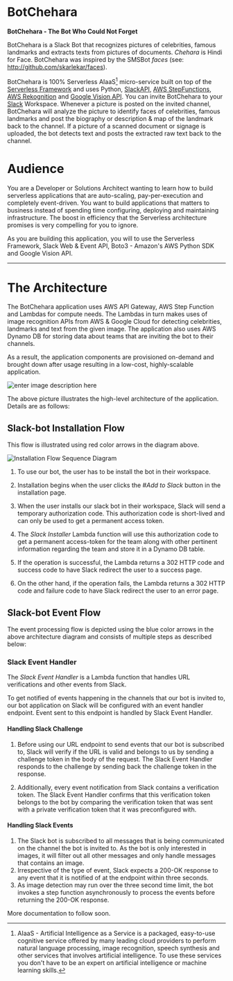 

# **BotChehara**


 **BotChehara - The Bot Who Could Not Forget**  

BotChehara is a Slack Bot that recognizes pictures of celebrities, famous landmarks and extracts texts from pictures of documents. *Chehara* is Hindi for Face. BotChehara was inspired by the SMSBot *faces* (see: http://github.com/skarlekar/faces). 

BotChehara is 100% Serverless AIaaS[^aiaas] micro-service built on top of the [Serverless Framework](http://www.serverless.com)  and uses Python, [SlackAPI](https://api.slack.com/), [AWS StepFunctions](https://aws.amazon.com/step-functions), [AWS Rekognition](https://aws.amazon.com/rekognition) and [Google Vision API](https://cloud.google.com/vision). You can invite BotChehara to your [Slack](https://slack.com/) Workspace. Whenever a picture is posted on the invited channel, BotChehara will analyze the picture to identify faces of celebrities, famous landmarks and post the biography or description & map of the landmark back to the channel. If a picture of a scanned document or signage is uploaded, the bot detects text and posts the extracted raw text back to the channel.


# Audience

You are a Developer or Solutions Architect wanting to learn how to build serverless applications that are auto-scaling, pay-per-execution and completely event-driven. You want to build applications that matters to business instead of spending time configuring, deploying and maintaining infrastructure. The boost in efficiency that the Serverless architecture promises is very compelling for you to ignore.

As you are building this application, you will to use the Serverless Framework, Slack Web & Event API,  Boto3 - Amazon's AWS Python SDK and Google Vision API.

----------

# The Architecture

The BotChehara application uses AWS API Gateway, AWS Step Function and Lambdas for compute needs. The Lambdas in turn makes uses of image recognition APIs from AWS & Google Cloud for detecting celebrities, landmarks and text from the given image. The application also uses AWS Dynamo DB for storing data about teams that are inviting the bot to their channels. 

As a result,  the application components are provisioned on-demand and brought down after usage resulting in a low-cost, highly-scalable application.

![enter image description here](https://github.com/skarlekar/chehara/blob/master/Resources/BotCheharaArchitecture.png)

The above picture illustrates the high-level architecture of the application. Details are as follows:

## Slack-bot Installation Flow

This flow is illustrated using red color arrows in the diagram above.

![Installation Flow Sequence Diagram](https://github.com/skarlekar/chehara/blob/master/Resources/Installation%20Flow.png)
1. To use our bot, the user has to be install the bot in their workspace. 

2. Installation begins when the user clicks the *#Add to Slack* button in the installation page.

3. When the user installs our slack bot in their workspace, Slack will send a temporary authorization code. This authorization code is short-lived and can only be used to get a permanent access token. 

4. The *Slack Installer* Lambda function will use this authorization code to get a permanent access-token for the team along with other pertinent information regarding the team and store it in a Dynamo DB table. 

5. If the operation is successful,  the Lambda returns a 302 HTTP code and success code to have Slack redirect the user to a success page. 

6. On the other hand, if the operation fails, the Lambda returns a 302 HTTP code and failure code to have Slack redirect the user to an error page. 
 
## Slack-bot Event Flow

The event processing flow is depicted using the blue color arrows in the above architecture diagram and consists of multiple steps as described below:

### Slack Event Handler

The *Slack Event Handler* is a Lambda function that handles URL verifications and other events from Slack.

To get notified of events happening in the channels that our bot is invited to,  our bot application on Slack will be configured with an event handler endpoint. Event sent to this endpoint is handled by Slack Event Handler. 

#### Handling Slack Challenge 



1. Before using our URL endpoint to send events that our bot is subscribed to, Slack will verify if the URL is valid and belongs to us by sending a challenge token in the body of the request. The Slack Event Handler responds to the challenge by sending back the challenge token in the response.

2. Additionally, every event notification from Slack contains a verification token. The Slack Event Handler confirms that this verification token belongs to the bot by comparing the verification token that was sent with a private verification token that it was preconfigured with.

#### Handling Slack Events

1.  The Slack bot is subscribed to all messages that is being communicated on the channel the bot is invited to. As the bot is only interested in images, it will filter out all other messages and only handle messages that contains an image.
2.  Irrespective of the type of event, Slack expects a 200-OK response to any event that it is notified of at the endpoint within three seconds.  
3.  As image detection may run over the three second time limit, the bot invokes a step function asynchronously to process the events before returning the 200-OK response.


[^aiaas]: AIaaS - Artificial Intelligence as a Service is a packaged, easy-to-use cognitive service offered by many leading cloud providers to perform natural language processing, image recognition, speech synthesis and other services that involves artificial intelligence. To use these services you don't have to be an expert on artificial intelligence or machine learning skills.

More documentation to follow soon.
